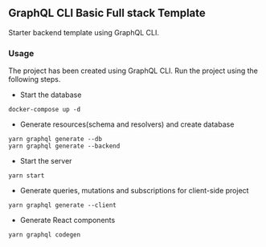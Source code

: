 ## GraphQL CLI Basic Full stack Template

Starter backend template using GraphQL CLI.

### Usage
The project has been created using GraphQL CLI. Run the project using the following steps. 
- Start the database
```
docker-compose up -d
```
- Generate resources(schema and resolvers) and create database
```
yarn graphql generate --db
yarn graphql generate --backend
```
- Start the server
```
yarn start
```

- Generate queries, mutations and subscriptions for client-side project
```
yarn graphql generate --client
```
- Generate React components
```
yarn graphql codegen
```